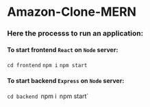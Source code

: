# Amazon-Clone-MERN
### Here the processs to run an application:

#### To start frontend `React` on `Node` server:
`cd frontend`
`npm i`
`npm start`

#### To start backend `Express` on `Node` server:
`cd backend
`npm i`
`npm start`
